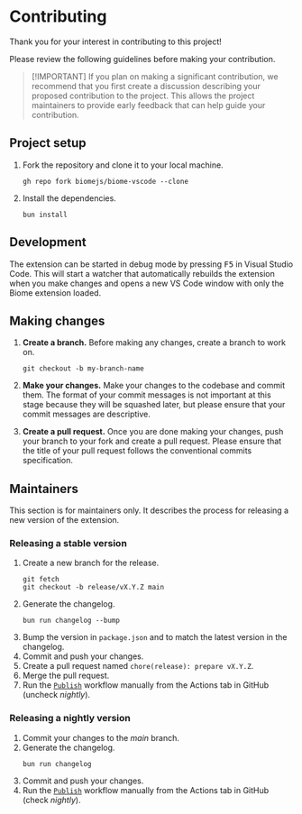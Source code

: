 # Contributing

Thank you for your interest in contributing to this project!

Please review the following guidelines before making your contribution.

> [!IMPORTANT] If you plan on making a significant contribution, we recommend
> that you first create a discussion describing your proposed contribution to
> the project. This allows the project maintainers to provide early feedback
> that can help guide your contribution.

## Project setup

1. Fork the repository and clone it to your local machine.
    ```shell
    gh repo fork biomejs/biome-vscode --clone
    ```
2. Install the dependencies.
    ```shell
    bun install
    ```

## Development

The extension can be started in debug mode by pressing <kbd>F5</kbd> in Visual
Studio Code. This will start a watcher that automatically rebuilds the extension
when you make changes and opens a new VS Code window with only the Biome
extension loaded.

## Making changes

1. **Create a branch.** Before making any changes, create a branch to work on.
    ```shell
    git checkout -b my-branch-name
    ```
2. **Make your changes.** Make your changes to the codebase and commit them. The
   format of your commit messages is not important at this stage because they
   will be squashed later, but please ensure that your commit messages are
   descriptive.

3. **Create a pull request.** Once you are done making your changes, push your
   branch to your fork and create a pull request. Please ensure that the title
   of your pull request follows the conventional commits specification.

## Maintainers

This section is for maintainers only. It describes the process for releasing a
new version of the extension.

### Releasing a stable version

1. Create a new branch for the release.
    ```shell
    git fetch
    git checkout -b release/vX.Y.Z main
    ```
2. Generate the changelog.
    ```shell
    bun run changelog --bump
    ```
3. Bump the version in `package.json` and to match the latest version in the
   changelog.
4. Commit and push your changes.
5. Create a pull request named `chore(release): prepare vX.Y.Z`.
6. Merge the pull request.
7. Run the
   [`Publish`](https://github.com/biomejs/biome-vscode/actions/workflows/publish.yaml)
   workflow manually from the Actions tab in GitHub (uncheck _nightly_).

### Releasing a nightly version

1. Commit your changes to the _main_ branch.
2. Generate the changelog.
    ```shell
    bun run changelog
    ```
3. Commit and push your changes.
4. Run the
   [`Publish`](https://github.com/biomejs/biome-vscode/actions/workflows/publish.yaml)
   workflow manually from the Actions tab in GitHub (check _nightly_).
